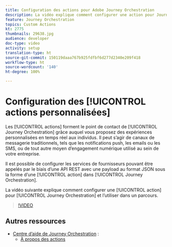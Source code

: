 ```yaml
---
title: Configuration des actions pour Adobe Journey Orchestration
description: La vidéo explique comment configurer une action pour Journey Orchestration et l’utiliser dans un parcours.
feature: Journey Orchestration
topics: Custom Actions
kt: 2775
thumbnails: 29638.jpg
audience: developer
doc-type: video
activity: setup
translation-type: ht
source-git-commit: 150119daaa767b925fdfbf6d277d2340e209f418
workflow-type: ht
source-wordcount: '140'
ht-degree: 100%

---
```



# Configuration des [!UICONTROL actions personnalisées]

Les [!UICONTROL actions] forment le point de contact de [!UICONTROL Journey Orchestration] grâce auquel vous proposez des expériences personnalisées en temps réel aux individus. Il peut s’agir de canaux de messagerie traditionnels, tels que les notifications push, les emails ou les SMS, ou de tout autre moyen d’engagement numérique utilisé au sein de votre entreprise.

Il est possible de configurer les services de fournisseurs pouvant être appelés par le biais d’une API REST avec une payload au format JSON sous la forme d’une [!UICONTROL action] dans [!UICONTROL Journey Orchestration].

La vidéo suivante explique comment configurer une [!UICONTROL action] pour [!UICONTROL Journey Orchestration] et l’utiliser dans un parcours.

>[!VIDEO](https://video.tv.adobe.com/v/29638?quality=12&captions=fre_fr)

## Autres ressources

* [Centre d’aide de Journey Orchestration](https://docs.adobe.com/content/help/fr-FR/journeys/using/journey-orchestration-home.html) :
   * [À propos des actions](https://docs.adobe.com/content/help/fr-FR/journeys/using/action-journeys/action.html)
